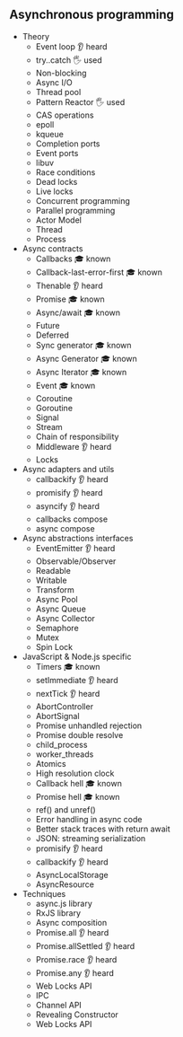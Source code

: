## Asynchronous programming

- Theory
  - Event loop 👂 heard
  - try..catch 🖐️ used
  - Non-blocking 
  - Async I/O 
  - Thread pool
  - Pattern Reactor 🖐️ used
  - CAS operations
  - epoll
  - kqueue
  - Completion ports
  - Event ports
  - libuv
  - Race conditions
  - Dead locks
  - Live locks
  - Concurrent programming
  - Parallel programming
  - Actor Model
  - Thread
  - Process
- Async contracts
  - Callbacks 🎓 known
  - Callback-last-error-first 🎓 known
  - Thenable 👂 heard
  - Promise 🎓 known
  - Async/await 🎓 known
  - Future
  - Deferred
  - Sync generator 🎓 known
  - Async Generator 🎓 known
  - Async Iterator 🎓 known
  - Event 🎓 known
  - Coroutine 
  - Goroutine
  - Signal
  - Stream 
  - Chain of responsibility
  - Middleware 👂 heard
  - Locks
- Async adapters and utils
  - callbackify 👂 heard
  - promisify 👂 heard
  - asyncify 👂 heard
  - callbacks compose
  - async compose
- Async abstractions interfaces
  - EventEmitter 👂 heard
  - Observable/Observer
  - Readable
  - Writable
  - Transform
  - Async Pool
  - Async Queue
  - Async Collector
  - Semaphore
  - Mutex
  - Spin Lock
- JavaScript & Node.js specific
  - Timers 🎓 known
  - setImmediate 👂 heard
  - nextTick 👂 heard
  - AbortController 
  - AbortSignal
  - Promise unhandled rejection
  - Promise double resolve
  - child_process
  - worker_threads
  - Atomics
  - High resolution clock
  - Callback hell 🎓 known
  - Promise hell 🎓 known
  - ref() and unref()
  - Error handling in async code
  - Better stack traces with return await
  - JSON: streaming serialization
  - promisify 👂 heard
  - callbackify 👂 heard
  - AsyncLocalStorage 
  - AsyncResource
- Techniques
  - async.js library 
  - RxJS library
  - Async composition
  - Promise.all 👂 heard
  - Promise.allSettled 👂 heard
  - Promise.race 👂 heard
  - Promise.any 👂 heard
  - Web Locks API
  - IPC
  - Channel API
  - Revealing Constructor
  - Web Locks API
